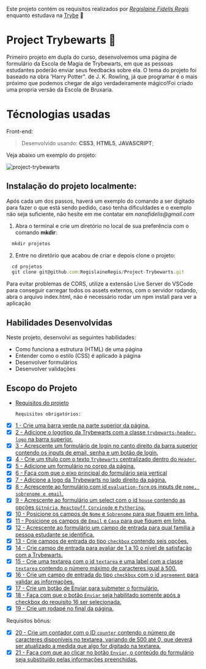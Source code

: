 Este projeto contém os requisitos realizados por _[Regislaine Fidelis Regis](https://www.linkedin.com/in/regislaine-regis/)_ enquanto estudava na [Trybe](https://www.betrybe.com/) :rocket:

# Project Trybewarts :mage:

Primeiro projeto em dupla do curso, desenvolvemos uma página de formulário da Escola de Magia de Trybewarts, 
em que as pessoas estudantes poderão enviar seus feedbacks sobre ela. O tema do projeto foi baseado na obra 'Harry Potter". de J. K. Rowling, 
já que programar é o mais próximo que podemos chegar de algo verdadeiramente mágico!Foi criado uma propria versão da Escola de Bruxaria.

# **Técnologias usadas**

Front-end:
> Desenvolvido usando: **CSS3**, **HTML5**, **JAVASCRIPT**;


Veja abaixo um exemplo do projeto:

![project-trybewarts](https://user-images.githubusercontent.com/94489726/200142841-5adfb896-a198-401d-970e-b5ca074cc424.gif)


## Instalação do projeto localmente:

Após cada um dos passos, haverá um exemplo do comando a ser digitado para fazer o que está sendo pedido, caso tenha dificuldades e o exemplo não seja suficiente, não hesite em me contatar em _nanafidelis@gmail.com_ 

1. Abra o terminal e crie um diretório no local de sua preferência com o comando **mkdir**:
```javascript
  mkdir projetos
```

2. Entre no diretório que acabou de criar e depois clone o projeto:
```javascript
  cd projetos
  git clone git@github.com:RegislaineRegis/Project-Trybewarts.git
```

Para evitar problemas de CORS, utilize a extensão Live Server do VSCode para conseguir carregar todos os assets externos, com o servidor rodando, abra o arquivo index.html, não é necessário rodar um npm install para ver a aplicação

## Habilidades Desenvolvidas

Neste projeto, desenvolvi as seguintes habilidades:

- Como funciona a estrutura (HTML) de uma página
- Entender como o estilo (CSS) é aplicado à página
- Desenvolver formulários
- Desenvolver validações


## Escopo do Projeto

- [Requisitos do projeto](#requisitos-do-projeto)

    `Requisitos obrigatórios:`
 - [x] [1 - Crie uma barra verde na parte superior da página.](#1---Crie-uma-barra-verde-na-parte-superior-da-página)
 - [x] [2 - Adicione o logotipo da Trybewarts com a classe `trybewarts-header-logo` na barra superior.](#2---Adicione-o-logotipo-da-Trybewarts-com-a-classe-`trybewarts-header-logo`-na-barra-superior)
 - [x] [3 - Acrescente um formulário de login no canto direito da barra superior contendo os inputs de email, senha e um botão de login.](#3---Acrescente-um-formulário-de-login-no-canto-direito-da-barra-superior-contendo-os-inputs-de-email-senha-e-um-botão-de-login)
 - [x] [4 - Crie um título com o texto `Trybewarts` centralizado dentro do `Header`.](#4---Crie-um-título-com-o-texto-`Trybewarts`-centralizado-dentro-do-`Header`)
 - [x] [5 - Adicione um formulário no corpo da página.](#5---Adicione-um-formulário-no-corpo-da-página)
 - [x] [6 - Faça com que o eixo principal do formulário seja vertical](#6---Faça-com-que-o-eixo-principal-do-formulário-seja-verticala)
 - [x] [7 - Adicione a logo da Trybewarts no lado direito da página.](#7---Adicione-a-logo-da-Trybewarts-no-lado-direito-da-página)
 - [x] [8 - Acrescente ao formulário com id `evaluation-form` os inputs de `nome, sobrenome e email`.](#8---Acrescente-ao-formulário-com-id-`evaluation-form`-os-inputs-de-`nome-sobrenome-e-email)
 - [x] [9 - Acrescente ao formulário um select com o id `house` contendo as opções `Gitnória`, `Reactpuff`, `Corvinode` e `Pytherina`.](#9---Acrescente-ao-formulário-um-select-com-o-id-`house`-contendo-as-opções-`Gitnória`-`Reactpuff`-`Corvinode`-`Pytherina`)
 - [x] [10 - Posicione os campos de `Nome` e `Sobrenome` para que fiquem em linha.](#10--Posicione-os-campos-de-`Nome`-e-`Sobrenome`-para-que-fiquem-em-linha)
 - [x] [11 - Posicione os campos de `Email` e `Casa` para que fiquem em linha.](#11---Posicione-os-campos-de-`Email`-e-`Casa`-para-que-fiquem-em-linhar)
 - [x] [12 - Acrescente ao formulário um campo de entrada para qual família a pessoa estudante se identifica.](#12---Acrescente-ao-formulário-um-campo-de-entrada-para-qual-família-a-pessoa-estudante-se-identifica)
 - [x] [13 - Crie campos de entrada do tipo `checkbox` contendo seis opções.](#13---Crie-campos-de-entrada-do-tipo-`checkbox`-contendo-seis-opções)
 - [x] [14 - Crie campo de entrada para avaliar de 1 a 10 o nível de satisfação com a Trybewarts.](#14---Crie-campo-de-entrada-para-avaliar-de-1-a-10-o-nível-de-satisfação-com-a-Trybewarts)
 - [x] [15 - Crie uma textarea com o id `textarea` e uma label com a classe `textarea` contendo o número máximo de caracteres igual à 500.](#15---Crie-uma-textarea-com-o-id-`textarea`-e-uma-label-com-a-classe-`textarea`-contendo-o-número-máximo-de-caracteres-igual-à-500) 
 - [x] [16 - Crie um campo de entrada do tipo `checkbox` com o id `agreement` para validar as informações.](#16---Crie-um-campo-de-entrada-do-tipo-`checkbox`-com-o-id-`agreement`-para-validar-as-informações)
 - [x] [17 - Crie um botão de Enviar para submeter o formulário.](#17---Crie-um-botão-de-Enviar-para-submeter-o-formulário)
 - [x] [18 - Faça com que o botão `Enviar` seja habilitado somente após a checkbox do requisito 16 ser selecionada.](#18---Faça-com-que-o-botão-`Enviar`-seja-habilitado-somente-após-a-checkbox-do-requisito-16-ser-selecionada)
 - [x] [19 - Crie um rodapé no final da página.](#19---Crie-um-rodapé-no-final-da-página) 

  Requisitos bônus:
 - [x] [20 - Crie um contador com o ID `counter` contendo o número de caracteres disponíveis no textarea, variando de 500 até 0, que deverá ser atualizado a medida que algo for digitado na textarea.](#20---Crie-um-contador-com-o-ID-`counter`-contendo-o-número-de-caracteres-disponíveis-no-textarea-variando-de-500-até-0-que-deverá-ser-atualizado-a-medida-que-algo-for-digitado-na-textarea)
 - [x] [21 - Faça com que ao clicar no botão `Enviar`, o conteúdo do formulário seja substituído pelas informações preenchidas.](#21---Faça-com-que-ao-clicar-no-botão-`Enviar`-o-conteúdo-do-formulário-seja-substituído-pelas-informações-preenchidas)
